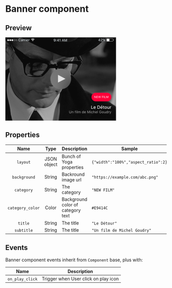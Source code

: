 # Banner component

## Preview
![](img/banner_component.png)

## Properties
|Name|Type|Description|Sample|
|:----:|:----:|-----------|------|
|`layout`|JSON object| Bunch of Yoga properties| `{"width":"100%","aspect_ratio":2}` |
|`background`|String|Backround image url|`"https://example.com/abc.png"`|
|`category`|String|The category|`"NEW FILM"`|
|`category_color`|Color|Background color of category text|`#E9414C`|
|`title`|String|The title|`"Le Détour"`|
|`subtitle`|String|The title|`"Un film de Michel Goudry"`|

## Events
Banner component events inherit from `Component` base, plus with:

|Name|Description|
|:----:|-----------|
|`on_play_click`|Trigger when User click on play icon|